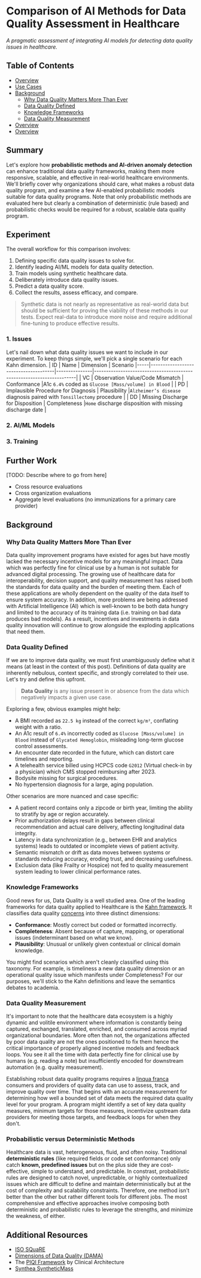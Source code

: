 # Comparison of AI Methods for Data Quality Assessment in Healthcare
*A pragmatic assessment of integrating AI models for detecting data quality issues in healthcare.*

## Table of Contents
- [Overview](#Overview)
- [Use Cases](#Use-Cases)
- [Background](#Background)
    - [Why Data Quality Matters More Than Ever](#Why-Data-Quality-Matters-More-Than-Ever)
    - [Data Quality Defined](#Data-Quality-Defined)
    - [Knowledge Frameworks](#Knowledge-Frameworks)
    - [Data Quality Measurement](#Data-Quality-Measurement)
- [Overview](#Overview)
- [Overview](#Overview)

## Summary
Let's explore how **probabilistic methods and AI-driven anomaly detection** can enhance traditional data quality frameworks, making them more responsive, scalable, and effective in real-world healthcare environments. We'll briefly cover why organizations should care, what makes a robust data quality program, and examine a few AI-enabled probabilistic models suitable for data quality programs. Note that only probabilistic methods are evaluated here but clearly a combination of deterministic (rule based) and probabilistic checks would be required for a robust, scalable data quality program.

## Experiment
The overall workflow for this comparison involves:
1. Defining specific data quality issues to solve for.
2. Identify leading AI/ML models for data quality detection.
3. Train models using synthetic healthcare data.
4. Deliberately introduce data quality issues.
5. Predict a data quality score.
6. Collect the results, assess efficacy, and compare.

> Synthetic data is not nearly as representative as real-world data but should be sufficient for proving the viability of these methods in our tests. Expect real-data to introduce more noise and require additional fine-tuning to produce effective results.

### 1. Issues
Let's nail down what data quality issues we want to include in our experiment. To keep things simple, we'll pick a single scenario for each Kahn dimension.
| ID  | Name                                 | Dimension     | Scenario
|-----|--------------------------------------|---------------|----------------------------------------------------------------------|
| VC  | Observation Value/Code Mismatch      | Conformance   |A1c `6.4%` coded as `Glucose [Mass/volume] in Blood`                  |
| PD  | Implausible Procedure for Diagnosis  | Plausibility  |`Alzheimer’s disease` diagnosis paired with `Tonsillectomy` procedure |
| DD  | Missing Discharge for Disposition    | Completeness  |`Home` discharge disposition with missing discharge date              |

### 2. AI/ML Models


### 3. Training

## Further Work
[TODO: Describe where to go from here]
- Cross resource evaluations
- Cross organization evaluations
- Aggregate level evaluations (no immunizations for a primary care provider)


## Background

### Why Data Quality Matters More Than Ever
Data quality improvement programs have existed for ages but have mostly lacked the necessary incentive models for any meaningful impact. Data which was perfectly fine for clinical use by a human is not suitable for advanced digital processing. The growing use of healthcare data for interoperability, decision support, and quality measurement has raised both the standards for data quality and the burden of meeting them. Each of these applications are wholly dependent on the quality of the data itself to ensure system accuracy. In addition, more problems are being addressed with Artificial Intelligence (AI) which is well-known to be both data hungry and limited to the accuracy of its training data (i.e. training on bad data produces bad models). As a result, incentives and investments in data quality innovation will continue to grow alongside the exploding applications that need them.

### Data Quality Defined
If we are to improve data quality, we must first unambiguously define what it means (at least in the context of this post). Definitions of data quality are inherently nebulous, context specific, and strongly correlated to their use. Let's try and define this upfront.

> **Data Quality** is any issue present in or absence from the data which negatively impacts a given use case.

Exploring a few, obvious examples might help:
- A BMI recorded as `22.5 kg` instead of the correct `kg/m²`, conflating weight with a ratio.
- An A1c result of `6.4%` incorrectly coded as `Glucose [Mass/volume] in Blood` instead of `Glycated Hemoglobin`, misleading long-term glucose control assessments.
- An encounter date recorded in the future, which can distort care timelines and reporting.
- A telehealth service billed using HCPCS code `G2012` (Virtual check-in by a physician) which CMS stopped reimbursing after 2023.
- Bodysite missing for surgical procedures.
- No hypertension diagnosis for a large, aging population.

Other scenarios are more nuanced and case specific:
- A patient record contains only a zipcode or birth year, limiting the ability to stratify by age or region accurately.
- Prior authorization delays result in gaps between clinical recommendation and actual care delivery, affecting longitudinal data integrity.
- Latency in data synchronization (e.g., between EHR and analytics systems) leads to outdated or incomplete views of patient activity.
- Semantic mismatch or drift as data moves between systems or standards reducing accuracy, eroding trust, and decreasing usefulness.
- Exclusion data (like Frailty or Hospice) not fed to quality measurement system leading to lower clinical performance rates.

### Knowledge Frameworks
Good news for us, Data Quality is a well studied area. One of the leading frameworks for data quality applied to Healthcare is the [Kahn framework](https://pmc.ncbi.nlm.nih.gov/articles/PMC5051581/). It classifies data quality [concerns](https://en.wikipedia.org/wiki/Separation_of_concerns) into three distinct dimensions:
- **Conformance**: Mostly correct but coded or formatted incorrectly.
- **Completeness**: Absent because of capture, mapping, or operational issues (indeterminant based on what we know).
- **Plausibility**: Unusual or unlikely given contextual or clinical domain knowledge.

You might find scenarios which aren't cleanly classified using this taxonomy. For example, is timeliness a new data quality dimension or an operational quality issue which manifests under Completeness? For our purposes, we'll stick to the Kahn definitions and leave the semantics debates to academia.

### Data Quality Measurement
It's important to note that the healthcare data ecosystem is a highly dynamic and volitile environment where information is constantly being captured, exchanged, translated, enriched, and consumed across myriad organizational boundaries. More often than not, the organizations affected by poor data quality are not the ones positioned to fix them hence the critical importance of properly aligned incentive models and feedback loops. You see it all the time with data perfectly fine for clinical use by humans (e.g. reading a note) but insufficiently encoded for downstream automation (e.g. quality measurement).

Establishing robust data quality programs requires a [linqua franca](https://en.wikipedia.org/wiki/Lingua_franca) consumers and providers of quality data can use to assess, track, and improve quality over time. That begins with an accurate measurement for determining how well a bounded set of data meets the required data quality level for your program. A program might identify a set of key data quality measures, minimum targets for those measures, incentivize upstream data providers for meeting those targets, and feedback loops for when they don't.

### Probabilistic versus Deterministic Methods
Healthcare data is vast, heterogeneous, fluid, and often noisy. Traditional **deterministic rules** (like required fields or code set conformance) only catch **known, predefined issues** but on the plus side they are cost-effective, simple to understand, and predictable. In constrast, probabilistic rules are designed to catch novel, unpredictable, or highly contextualized issues which are difficult to define and maintain deterministically but at the cost of complexity and scalability constraints. Therefore, one method isn't better than the other but rather different tools for different jobs. The most comprehensive and effective approaches involve composing both deterministic and probabilistic rules to leverage the strengths, and minimize the weakness, of either.

## Additional Resources
- [ISO SQuaRE](https://www.iso.org/standard/35736.html)
- [Dimensions of Data Quality (DAMA)](https://dama-nl.org/dimensions-of-data-quality-en/)
- The [PIQI Framework](https://piqiframework.org) by Clinical Architecture
- [Synthea SyntheticMass](https://synthea.mitre.org/downloads)